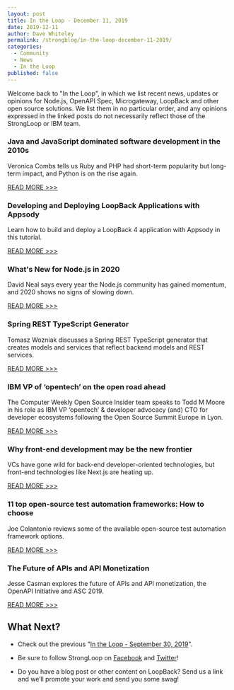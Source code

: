 ```yaml
---
layout: post
title: In the Loop - December 11, 2019
date: 2019-12-11
author: Dave Whiteley
permalink: /strongblog/in-the-loop-december-11-2019/
categories:
  - Community
  - News
  - In the Loop
published: false
---
```


Welcome back to "In the Loop", in which we list recent news, updates or opinions for Node.js, OpenAPI Spec, Microgateway, LoopBack and other open source solutions. We list them in no particular order, and any opinions expressed in the linked posts do not necessarily reflect those of the StrongLoop or IBM team.
<!--more-->

### Java and JavaScript dominated software development in the 2010s

Veronica Combs tells us Ruby and PHP had short-term popularity but long-term impact, and Python is on the rise again. 

[READ MORE >>>](https://www.techrepublic.com/article/java-and-javascript-dominated-software-development-in-the-2010s/)

### Developing and Deploying LoopBack Applications with Appsody

Learn how to build and deploy a LoopBack 4 application with Appsody in this tutorial.

[READ MORE >>>](https://loopback.io/doc/en/lb4/Appsody-LoopBack.html)

### What's New for Node.js in 2020 

David Neal says every year the Node.js community has gained momentum, and 2020 shows no signs of slowing down.

[READ MORE >>>](https://developer.okta.com/blog/2019/12/04/whats-new-nodejs-2020)

### Spring REST TypeScript Generator 

Tomasz Wozniak discusses a Spring REST TypeScript generator that creates models and services that reflect backend models and REST services. 

[READ MORE >>>](https://dzone.com/articles/spring-rest-typescript-generator)

### IBM VP of ‘opentech’ on the open road ahead

The Computer Weekly Open Source Insider team speaks to Todd M Moore in his role as IBM VP ‘opentech’ & developer advocacy (and) CTO for developer ecosystems following the Open Source Summit Europe in Lyon.

[READ MORE >>>](https://www.computerweekly.com/blog/Open-Source-Insider/IBM-VP-of-opentech-on-the-open-road-ahead)

### Why front-end development may be the new frontier

VCs have gone wild for back-end developer-oriented technologies, but front-end technologies like Next.js are heating up. 

[READ MORE >>>](https://www.techrepublic.com/article/why-front-end-development-may-be-the-new-frontier/)

### 11 top open-source test automation frameworks: How to choose

Joe Colantonio reviews some of the available open-source test automation framework options.

[READ MORE >>>](https://techbeacon.com/app-dev-testing/top-11-open-source-testing-automation-frameworks-how-choose)

### The Future of APIs and API Monetization

Jesse Casman explores the future of APIs and API monetization, the OpenAPI Initiative and ASC 2019. 

[READ MORE >>>](https://dzone.com/articles/the-future-of-apis-and-api-monetization)

## What Next?

* Check out the previous "[In the Loop - September 30, 2019](https://strongloop.com/strongblog/in-the-loop-september-30-2019/)".

* Be sure to follow StrongLoop on [Facebook](https://www.facebook.com/strongloop/) and [Twitter](https://twitter.com/StrongLoop)!

* Do you have a blog post or other content on LoopBack? Send us a link and we’ll promote your work and send you some swag!
